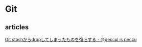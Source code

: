 # Git

## articles

[Git stashからdropしてしまったものを復旧する - @peccul is peccu](https://peccu.hatenablog.com/entry/2017/06/13/000000)